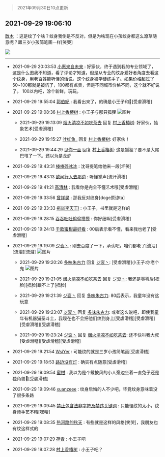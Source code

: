 > 2021年09月30日10点更新
<link rel="stylesheet" href="https://cdn.jsdelivr.net/gh/taotie6/sampleJSON@main/css/photo_show.css">
<meta name="referrer" content="no-referrer" />


 ## 2021-09-29 19:06:10 

 [㪚木](https://www.coolapk.com/feed/30347661?shareKey=NDljOTY3YmViYTZkNjE1NDU1NDk~) ：这是纹了个啥？纹身我倒是不反对，但是为啥现在小孩纹身都这么潦草随意呢？跟三岁小孩简笔画一样[笑哭] 

<div class="album">
<img class="img-item" src="https://image.coolapk.com/feed/2021/0929/19/1081091_202c3d7d_3569_1007@658x428.jpeg" />
</div>

 ------- 

- 2021-09-29 20:03:53 [小惠来自未来](uid=847097) : 好家伙，终于遇到我的专业领域了，这是什么图我不知道，看了评论才知道，但是从专业的纹身爱好者角度去看这个纹身，用老百姓能听懂的话说，这个纹身被学徒练手了。如果价格超过了50~100那就是被坑了，100都有点贵，但是不同城市价格不同，这个就不好说了。  100以内吧，涂个新鲜，玩玩。 

- 2021-09-29 19:55:04 [郭伯紀](uid=2859803) : 我看出来了，的确是小王子和🦊[受虐滑稽] 

- 2021-09-29 19:08:36 [村上香椿树](uid=1121303) : 小王子与那只狐狸 ![图片](https://image.coolapk.com/feed/2021/0929/19/1121303_51bdd419_3714_9237@500x250.gif)

    - 2021-09-29 19:13:09 [烟火清凉不如吃茶去](uid=4279524) 回复 [村上香椿树](uid=1121303): 好家伙，抽象艺术[受虐滑稽] 

    - 2021-09-29 19:15:27 [叶红鱼_](uid=728808) 回复 [村上香椿树](uid=1121303): 好家伙！ 

    - 2021-09-29 19:44:29 [见你一面](uid=598942) 回复 [村上香椿树](uid=1121303): 这是狐狸？要不是大尾巴甩了一下。还以为是龙虾 

- 2021-09-29 19:43:31 [棒棒碎冰冰](uid=13582511) : 沈哥提笔给他来一段[坏笑] 

- 2021-09-29 19:43:13 [欲问行人去那边](uid=826969) : 听懂掌声[流汗滑稽] 

- 2021-09-29 19:41:21 [高清林](uid=8114305) : 我看你是完全不懂艺术哦[受虐滑稽] 

- 2021-09-29 19:33:56 [曾祥昊](uid=6695078) : 那我反对纹身[doge原谅ta] 

- 2021-09-29 19:33:33 [拖沓李天王I](uid=406591) : 小王子，书里就是这样的 

- 2021-09-29 19:28:15 [吞吞吐吐偷偷摸摸](uid=4177414) : 你好细啊[受虐滑稽] 

- 2021-09-29 19:24:13 [千歌蜜柑最好看](uid=1256624) : 00后表示看不懂，看来我也老了[受虐滑稽] 

- 2021-09-29 19:19:09 [ジ衮丶](uid=494451) : 刚去百度了一下，承认吧，咱们都老了[流泪][流泪][流泪] ![图片](https://image.coolapk.com/feed/2021/0929/19/494451_9a3fac14_4348_2345@1440x1829.jpeg)

    - 2021-09-29 19:20:26 [多味朱古力](uid=1614110) 回复 [ジ衮丶](uid=494451): [受虐滑稽]小王子:你老个鬼 ![图片](https://image.coolapk.com/feed/2021/0929/19/1614110_7e22fbc3_4425_1406@1080x2340.jpeg)

    - 2021-09-29 19:21:05 [烟火清凉不如吃茶去](uid=4279524) 回复 [ジ衮丶](uid=494451): 我还是零零后[捂脸][捂脸]跟不上了[捂脸] 

    - 2021-09-29 19:21:39 [ジ衮丶](uid=494451) 回复 [多味朱古力](uid=1614110): 80后表示，我童年没有这玩意 

    - 2021-09-29 19:23:07 [ジ衮丶](uid=494451) 回复 [多味朱古力](uid=1614110): 或者这么说吧，即使我童年有机器猫圣斗士，我现在也不会把他们纹到身上[受虐滑稽][受虐滑稽][受虐滑稽][受虐滑稽] 

    - 2021-09-29 19:23:24 [ジ衮丶](uid=494451) 回复 [烟火清凉不如吃茶去](uid=4279524): 还不快叫我大叔[受虐滑稽][受虐滑稽][受虐滑稽] 

- 2021-09-29 19:21:54 [WsiYer](uid=3832235) : 可能纹的就是三岁小孩简笔画[受虐滑稽] 

- 2021-09-29 19:18:53 [路边没有灯](uid=3794605) : 确实有点随意[受虐滑稽] 

- 2021-09-29 19:09:54 [蜜柑](uid=1097842) : 我以为是个戴披风的小人旁边坐着一直兔子还是独角兽🦄[受虐滑稽] 

- 2021-09-29 19:09:46 [xuanzeee](uid=1362965) : 纹身后悔的人不少吧，毕竟纹身意味着没了很多条路 

- 2021-09-29 19:09:45 [禁止包含法非字符及禁违关键词](uid=568901) : 只能怪纹的太小，纹身师手艺不精[嘿哈] 

- 2021-09-29 19:08:35 [热河路的秋天](uid=4039760) : 有些就是这样的风格[笑哭]，我朋友也有纹这样式的 

- 2021-09-29 19:07:29 [存青](uid=1006954) : 小王子吧 

- 2021-09-29 19:07:28 [村上香椿树](uid=1121303) : 小王子吧？ 

